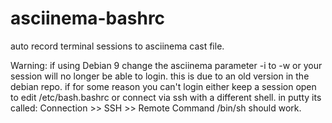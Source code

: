 # asciinema-bashrc
auto record terminal sessions to asciinema cast file.

Warning: if using Debian 9 change the asciinema parameter -i to -w or your session will no longer be able to login.
this is due to an old version in the debian repo.
if for some reason you can't login either keep a session open to edit /etc/bash.bashrc or connect via ssh with a different shell.
in putty its called: Connection >> SSH >> Remote Command /bin/sh should work.
